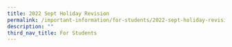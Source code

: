 ```yaml
---
title: 2022 Sept Holiday Revision
permalink: /important-information/for-students/2022-sept-holiday-revision/
description: ""
third_nav_title: For Students
---
```

